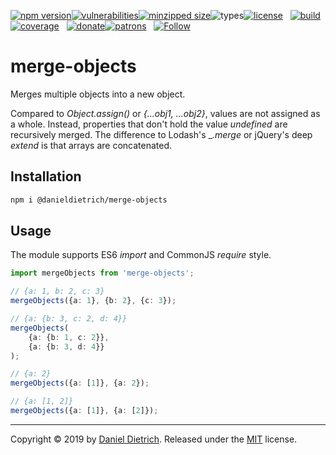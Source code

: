 [![npm version](https://img.shields.io/npm/v/@danieldietrich/merge-objects?logo=npm&style=flat-square)](https://www.npmjs.com/package/@danieldietrich/merge-objects/)[![vulnerabilities](https://img.shields.io/snyk/vulnerabilities/npm/@danieldietrich/merge-objects?style=flat-square)](https://snyk.io/test/npm/@danieldietrich/merge-objects)[![minzipped size](https://img.shields.io/bundlephobia/minzip/@danieldietrich/merge-objects?style=flat-square)](https://bundlephobia.com/result?p=@danieldietrich/merge-objects@latest)![types](https://img.shields.io/npm/types/typescript?style=flat-square)[![license](https://img.shields.io/github/license/danieldietrich/merge-objects?style=flat-square)](https://opensource.org/licenses/MIT/)
&nbsp;
[![build](https://img.shields.io/travis/danieldietrich/merge-objects?logo=github&style=flat-square)](https://travis-ci.org/danieldietrich/merge-objects/)[![coverage](https://img.shields.io/codecov/c/github/danieldietrich/merge-objects?style=flat-square)](https://codecov.io/gh/danieldietrich/merge-objects/)
&nbsp;
[![donate](https://img.shields.io/badge/Donate-PayPal-blue.svg?logo=paypal&style=flat-square)](https://paypal.me/danieldietrich13)[![patrons](https://img.shields.io/liberapay/patrons/danieldietrich?style=flat-square)](https://liberapay.com/danieldietrich/)
&nbsp;
[![Follow](https://img.shields.io/twitter/follow/danieldietrich?label=Follow&style=social)](https://twitter.com/danieldietrich/)

# merge-objects

Merges multiple objects into a new object.

Compared to _Object.assign()_ or _{...obj1, ...obj2}_, values are not assigned as a whole. Instead, properties that don't hold the value _undefined_ are recursively merged. The difference to Lodash's __.merge_ or jQuery's deep _extend_ is that arrays are concatenated.

## Installation

```bash
npm i @danieldietrich/merge-objects
```

## Usage

The module supports ES6 _import_ and CommonJS _require_ style.

```ts
import mergeObjects from 'merge-objects';

// {a: 1, b: 2, c: 3}
mergeObjects({a: 1}, {b: 2}, {c: 3});

// {a: {b: 3, c: 2, d: 4}}
mergeObjects(
    {a: {b: 1, c: 2}},
    {a: {b: 3, d: 4}}
);

// {a: 2}
mergeObjects({a: [1]}, {a: 2});

// {a: [1, 2]}
mergeObjects({a: [1]}, {a: [2]});
```

---

Copyright &copy; 2019 by [Daniel Dietrich](cafebab3@gmail.com). Released under the [MIT](https://opensource.org/licenses/MIT/) license.
